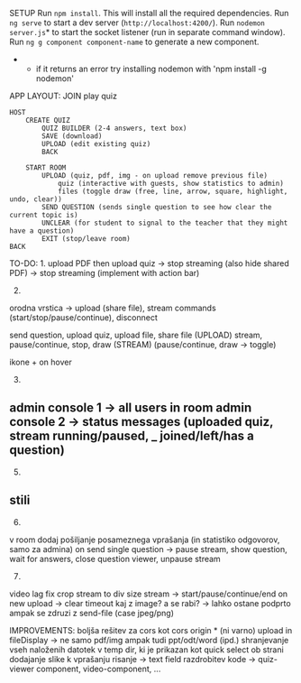 SETUP
Run `npm install`. This will install all the required dependencies.
Run `ng serve` to start a dev server (`http://localhost:4200/`).
Run `nodemon server.js`* to start the socket listener (run in separate command window).
Run `ng g component component-name` to generate a new component.

* - if it returns an error try installing nodemon with 'npm install -g nodemon'

APP LAYOUT:
    JOIN
        play quiz

    HOST
        CREATE QUIZ
            QUIZ BUILDER (2-4 answers, text box)
            SAVE (download)
            UPLOAD (edit existing quiz)
            BACK

        START ROOM
            UPLOAD (quiz, pdf, img - on upload remove previous file)
                quiz (interactive with guests, show statistics to admin)
                files (toggle draw (free, line, arrow, square, highlight, undo, clear))
            SEND QUESTION (sends single question to see how clear the current topic is)
            UNCLEAR (for student to signal to the teacher that they might have a question)
            EXIT (stop/leave room)
    BACK

TO-DO:
1.
upload PDF then upload quiz -> stop streaming (also hide shared PDF)
-> stop streaming (implement with action bar)

2.
orodna vrstica -> upload (share file), stream commands (start/stop/pause/continue), disconnect

send question, upload quiz, upload file, share file (UPLOAD)
stream, pause/continue, stop, draw (STREAM) (pause/continue, draw -> toggle)

ikone + on hover

3.
admin console 1 -> all users in room
admin console 2 -> status messages (uploaded quiz, stream running/paused, _ joined/left/has a question)
------
5.
stili
------
6.
v room dodaj pošiljanje posameznega vprašanja (in statistiko odgovorov, samo za admina)
on send single question -> pause stream, show question, wait for answers, close question viewer, unpause stream

7.
video lag fix
crop stream to div size
stream -> start/pause/continue/end
on new upload -> clear timeout
kaj z image? a se rabi? -> lahko ostane podprto ampak se zdruzi z send-file (case jpeg/png)

IMPROVEMENTS:
boljša rešitev za cors kot cors origin * (ni varno)
upload in fileDisplay -> ne samo pdf/img ampak tudi ppt/odt/word (ipd.)
shranjevanje vseh naloženih datotek v temp dir, ki je prikazan kot quick select ob strani
dodajanje slike k vprašanju
risanje -> text field
razdrobitev kode -> quiz-viewer component, video-component, ...